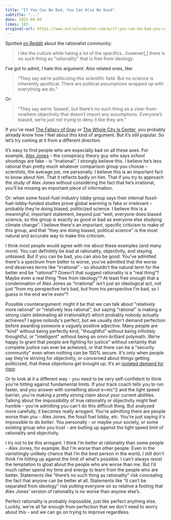 ```yaml
---
title: "If You Can Be Bad, You Can Also Be Good"
subtitle: "..."
date: 2021-05-03
likes: 183
original-url: https://www.astralcodexten.com/p/if-you-can-be-bad-you-can-also-be
---
```

Spotted [on Reddit](https://www.reddit.com/r/stupidpol/comments/mc538i/ama_with_freddie_deboer_today_noon_est/gs2h2ry/) about the rationalist community:

> I like the culture while hating a lot of the specifics...however[,] there is no such thing as "rationality" that is free from ideology.

I’ve got to admit, I hate this argument. Also related ones, like:

> “They say we’re politicizing this scientific field. But no science is inherently apolitical. There are political assumptions wrapped up with everything we do.”

Or:

> “They say we’re ‘biased’, but there’s no such thing as a view-from-nowhere objectivity that doesn’t import any assumptions. Everyone’s biased, we’re just not trying to deny it like they are.”

If you’ve read [The Fallacy of Gray](https://www.lesswrong.com/posts/dLJv2CoRCgeC2mPgj/the-fallacy-of-gray) or [The Whole City Is Center](https://slatestarcodex.com/2018/07/18/the-whole-city-is-center/), you probably already know how I feel about this kind of argument. But it’s still popular. So let’s try coming at it from a different direction.

It’s easy to find people who are especially bad on all these axes. For example, [Alex Jones](https://en.wikipedia.org/wiki/Alex_Jones) – the conspiracy theory guy who says school shootings are fake - is “irrational”. I strongly believe this. I believe he’s less rational than pretty much whatever comparison group you choose – scientists, the average joe, me personally. I believe this is an important fact to know about him. That it reflects badly on him. That if you try to approach the study of Alex Jones without considering the fact that he’s irrational, you’ll be missing an important piece of information.  
  
Or: when some fossil-fuel-industry lobby group says their internal fossil-fuel-lobby-funded studies prove global warming is fake or irrelevant – probably they’re doing biased, politicized science. I believe this is a meaningful, important statement, beyond just "well, everyone does biased science, so this group is exactly as good or bad as everyone else studying climate change". I believe there's an important, specific criticism to make of this group, and that "they are doing biased, political science" is the most natural and accurate way to make this criticism.  
  
I think most people would agree with me about these examples (and many more). You can definitely be _bad_ at rationality, objectivity, and staying unbiased. But if you can be bad, you can also be good. You've admitted there's a spectrum from better to worse, you've admitted that the worse end deserves terms like "irrational" - so shouldn't the natural term for the better end be "rational"? Doesn’t that suggest rationality is a “real thing”? Maybe even a real thing “free from ideology”? At least free _enough_ that a condemnation of Alex Jones as “irrational” isn’t _just_ an ideological act, not just “from my perspective he’s bad, but from his perspective I’m bad, so I guess in the end we’re even”?  
  
Possible counterargument: might it be that we can talk about "relatively more rational" or "relatively less rational", but saying "rational" is making a strong claim (eliminating all irrationality!) which probably nobody actually achieves? I agree nobody's perfect, but we usually don't demand perfection before awarding someone a vaguely positive adjective. Many people are "kind" without being perfectly kind, "thoughtful" without being infinitely thoughtful, or "intelligent" without being an omni-brilliant polymath. We’re happy to grant that people are fighting for justice" without certainty that complete justice can ever be acheived, or that there can be a "security community" even when nothing can be 100% secure. It's only when people say they're striving for objectivity, or concerned about things getting politicized, that these objections get brought up. It’s an [isolated demand for rigor](https://slatestarcodex.com/2014/08/14/beware-isolated-demands-for-rigor/).  
  
Or to look at it a different way - you need to be very self-confident to think you're hitting against fundamental limits. If your track coach tells you to run faster, and you answer with something about e=mc^2 and the light speed barrier, you're making a pretty strong claim about your current abilities. Talking about the impossibility of true rationality or objectivity might feel humble - you're admitting you can't do this difficult thing. But analyzed more carefully, it becomes really arrogant. You're admitting there are people worse than you - Alex Jones, the fossil fuel lobby, etc. You're just saying it's impossible to do _better_. You personally - or maybe your society, or some existing group who you trust - are butting up against the light speed limit of rationality and objectivity.  
  
I try not to be this arrogant. I think I’m better at rationality than some people - Alex Jones, for example. But I'm worse than other people. Even in the vanishingly unlikely chance that I’m the best person in the world, I still don't think I'm hitting up against the limit of what's possible. I can't always resist the temptation to gloat about the people who are worse than me. But I’d much rather spend my time and energy to learn from the people who are better. Statements like "there’s no such thing as rationality" risk concealing the fact that anyone can be better at all. Statements like “it can’t be separated from ideology” risk putting everyone on so relative a footing that Alex Jones’ version of rationality is no worse than anyone else’s.  
  
Perfect rationality is probably impossible, just like perfect anything else. Luckily, we're all far enough from perfection that we don't need to worry about this - and we can go on trying to improve regardless.
